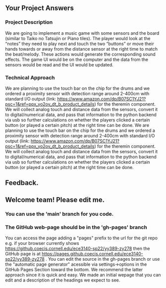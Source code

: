 ## Your Project Answers

### Project Description

We are going to implement a music game with some sensors and the board (similar to Taiko no Tatsujin or Piano tiles). The player would look at the “notes” they need to play next and touch the two “buttons” or move their hands towards or away from the distance sensor at the right time to match the beat/melody. These actions would generate the corresponding sound effects. The game UI would be on the computer and the data from the sensors would be read and the UI would be updated.
### Technical Approach

We are planning to use the touch bar on the chip for the drums and we ordered a proximity sensor with detection range around 2-400cm with standard I/O output (link: https://www.amazon.com/dp/B07SC1YJ21?psc=1&ref=ppx_yo2ov_dt_b_product_details) for the theremin component. We will collect analog touch and distance data from the sensors, convert it to digital/numerical data, and pass that information to the python backend via usb so further calculations on whether the players clicked a certain button (or played a certain pitch) at the right time can be done.
We are planning to use the touch bar on the chip for the drums and we ordered a proximity sensor with detection range around 2-400cm with standard I/O output (link: https://www.amazon.com/dp/B07SC1YJ21?psc=1&ref=ppx_yo2ov_dt_b_product_details) for the theremin component. We will collect analog touch and distance data from the sensors, convert it to digital/numerical data, and pass that information to the python backend via usb so further calculations on whether the players clicked a certain button (or played a certain pitch) at the right time can be done.

## Feedback.

## Welcome team! Please edit me.
### You can use the 'main' branch for you code.
### The GitHub web-page should be in the 'gh-pages' branch
You can access the page adding a "pages" prefix to the url for the git repo e.g. if your browser currently shows https://github.coecis.cornell.edu/ece3140-sp22/yy389-zy278 then the GitHub page is at https://pages.github.coecis.cornell.edu/ece3140-sp22/yy389-zy278 . You can edit the source in the gh-pages branch or use the "automatic page generator" acessible via settings->options in the GitHub Pages Section toward the bottom. We recommend the latter approach since it is quick and easy. We made an initial wepage that you can edit and a description of the headings we expect to see.